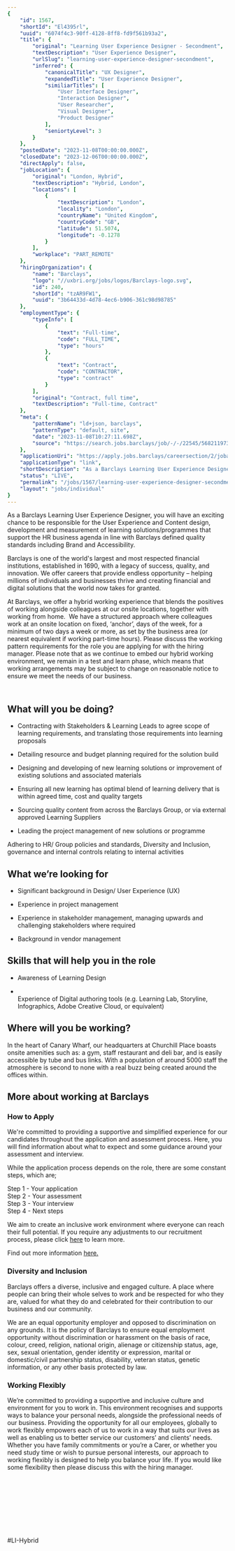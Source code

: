 ```yaml
---
{
	"id": 1567,
	"shortId": "El4395rl",
	"uuid": "6074f4c3-90ff-4128-8ff8-fd9f561b93a2",
	"title": {
		"original": "Learning User Experience Designer - Secondment",
		"textDescription": "User Experience Designer",
		"urlSlug": "learning-user-experience-designer-secondment",
		"inferred": {
			"canonicalTitle": "UX Designer",
			"expandedTitle": "User Experience Designer",
			"similiarTitles": [
				"User Interface Designer",
				"Interaction Designer",
				"User Researcher",
				"Visual Designer",
				"Product Designer"
			],
			"seniortyLevel": 3
		}
	},
	"postedDate": "2023-11-08T00:00:00.000Z",
	"closedDate": "2023-12-06T00:00:00.000Z",
	"directApply": false,
	"jobLocation": {
		"original": "London, Hybrid",
		"textDescription": "Hybrid, London",
		"locations": [
			{
				"textDescription": "London",
				"locality": "London",
				"countryName": "United Kingdom",
				"countryCode": "GB",
				"latitude": 51.5074,
				"longitude": -0.1278
			}
		],
		"workplace": "PART_REMOTE"
	},
	"hiringOrganization": {
		"name": "Barclays",
		"logo": "//uxbri.org/jobs/logos/Barclays-logo.svg",
		"id": 240,
		"shortId": "tzAR9FW1",
		"uuid": "3b64433d-4d78-4ec6-b906-361c98d98785"
	},
	"employmentType": {
		"typeInfo": [
			{
				"text": "Full-time",
				"code": "FULL_TIME",
				"type": "hours"
			},
			{
				"text": "Contract",
				"code": "CONTRACTOR",
				"type": "contract"
			}
		],
		"original": "Contract, full time",
		"textDescription": "Full-time, Contract"
	},
	"meta": {
		"patternName": "ld+json, barclays",
		"patternType": "default, site",
		"date": "2023-11-08T10:27:11.698Z",
		"source": "https://search.jobs.barclays/job/-/-/22545/56821197392?src=JB-12160&utm_source=Indeed&utm_medium=organic&utm_campaign=Indeed"
	},
	"applicationUri": "https://apply.jobs.barclays/careersection/2/jobapply.ftl?lang=en-GB&searchExpanded=true&job=90378795",
	"applicationType": "link",
	"shortDescription": "As a Barclays Learning User Experience Designer, you will have an exciting chance to be responsible for the User Experience and Content design, development and measurement of learning solutions/",
	"status": "LIVE",
	"permalink": "/jobs/1567/learning-user-experience-designer-secondment",
	"layout": "jobs/individual"
}
---
```

<p>As a Barclays Learning User Experience Designer, you will have an exciting chance to be responsible for the User Experience and Content design, development and measurement of learning solutions/programmes that support the HR business agenda in line with Barclays defined quality standards including Brand and Accessibility.</p><p>Barclays is one of the world's largest and most respected financial institutions, established in 1690, with a legacy of success, quality, and innovation. We offer careers that provide endless opportunity – helping millions of individuals and businesses thrive and creating financial and digital solutions that the world now takes for granted.</p><p>At Barclays, we offer a hybrid working experience that blends the positives of working alongside colleagues at our onsite locations, together with working from home. &nbsp;We have a structured approach where colleagues work at an onsite location on fixed, ‘anchor’, days of the week, for a minimum of two days a week or more, as set by the business area (or nearest equivalent if working part-time hours). Please discuss the working pattern requirements for the role you are applying for with the hiring manager. Please note that as we continue to embed our hybrid working environment, we remain in a test and learn phase, which means that working arrangements may be subject to change on reasonable notice to ensure we meet the needs of our business.</p><h2><br>What will you be doing?</h2><ul><li><p>Contracting with Stakeholders &amp; Learning Leads to agree scope of learning requirements, and translating those requirements into learning proposals<br></p></li><li><p>Detailing resource and budget planning required for the solution build<br></p></li><li><p>Designing and developing of new learning solutions or improvement of existing solutions and associated materials<br></p></li><li><p>Ensuring all new learning has optimal blend of learning delivery that is within agreed time, cost and quality targets<br></p></li><li><p>Sourcing quality content from across the Barclays Group, or via external approved Learning Suppliers<br></p></li><li><p>Leading the project management of new solutions or programme<br></p></li></ul><p>Adhering to HR/ Group policies and standards, Diversity and Inclusion, governance and internal controls relating to internal activities</p><h2>What we’re looking for</h2><ul><li><p>Significant background in Design/ User Experience (UX)<br></p></li><li><p>Experience in project management<br></p></li><li><p>Experience in stakeholder management, managing upwards and challenging stakeholders where required<br></p></li><li><p>Background in vendor management</p></li></ul><h2>Skills that will help you in the role</h2><ul><li><p>Awareness of Learning Design</p></li><li><p><br>Experience of Digital authoring tools (e.g. Learning Lab, Storyline, Infographics, Adobe Creative Cloud, or equivalent)</p></li></ul><h2>Where will you be working?</h2><p>In the heart of Canary Wharf, our headquarters at Churchill Place boasts onsite amenities such as: a gym, staff restaurant and deli bar, and is easily accessible by tube and bus links. With a population of around 5000 staff the atmosphere is second to none with a real buzz being created around the offices within.</p><h2>More about working at Barclays</h2><h3>How to Apply</h3><p>We're committed to providing a supportive and simplified experience for our candidates throughout the application and assessment process. Here, you will find information about what to expect and some guidance around your assessment and interview.</p><p>While the application process depends on the role, there are some constant steps, which are;</p><p>Step 1 - Your application<br>Step 2 - Your assessment<br>Step 3 - Your interview<br>Step 4 - Next steps</p><p>We aim to create an inclusive work environment where everyone can reach their full potential. If you require any adjustments to our recruitment process, please click <a target="_blank" rel="noopener noreferrer nofollow" href="https://search.jobs.barclays/adjustments-to-the-recruitment-process">here</a> to learn more.</p><p>Find out more information <a target="_blank" rel="noopener noreferrer nofollow" href="https://search.jobs.barclays/experienced-hire-applications">here.</a></p><h3>Diversity and Inclusion</h3><p>Barclays offers a diverse, inclusive and engaged culture. A place where people can bring their whole selves to work and be respected for who they are, valued for what they do and celebrated for their contribution to our business and our community.</p><p>We are an equal opportunity employer and opposed to discrimination on any grounds. It is the policy of Barclays to ensure equal employment opportunity without discrimination or harassment on the basis of race, colour, creed, religion, national origin, alienage or citizenship status, age, sex, sexual orientation, gender identity or expression, marital or domestic/civil partnership status, disability, veteran status, genetic information, or any other basis protected by law.</p><h3><strong>Working Flexibly</strong></h3><p>We’re committed to providing a supportive and inclusive culture and environment for you to work in. This environment recognises and supports ways to balance your personal needs, alongside the professional needs of our business. Providing the opportunity for all our employees, globally to work flexibly empowers each of us to work in a way that suits our lives as well as enabling us to better service our customers’ and clients’ needs. Whether you have family commitments or you’re a Carer, or whether you need study time or wish to pursue personal interests, our approach to working flexibly is designed to help you balance your life. If you would like some flexibility then please discuss this with the hiring manager.<br><br><br><br><br><br><br><br><br></p><p>#LI-Hybrid</p><p>&nbsp;</p>
